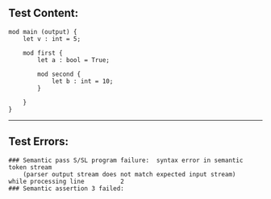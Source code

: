 
Test Content: 
-------------------------
```
mod main (output) {
    let v : int = 5;

    mod first {
        let a : bool = True;

        mod second {
            let b : int = 10;
        }

    }
}
```
------------------------

Test Errors:
-------------------------
```
### Semantic pass S/SL program failure:  syntax error in semantic token stream
    (parser output stream does not match expected input stream)
while processing line          2
### Semantic assertion 3 failed: 
```
